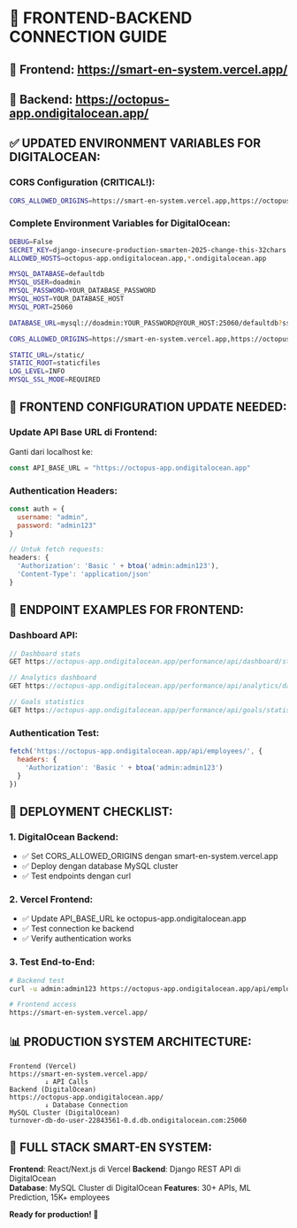 # 🔗 FRONTEND-BACKEND CONNECTION GUIDE

## 🎯 Frontend: https://smart-en-system.vercel.app/
## 🚀 Backend: https://octopus-app.ondigitalocean.app/

## ✅ UPDATED ENVIRONMENT VARIABLES FOR DIGITALOCEAN:

### **CORS Configuration (CRITICAL!):**
```bash
CORS_ALLOWED_ORIGINS=https://smart-en-system.vercel.app,https://octopus-app.ondigitalocean.app,http://localhost:3000
```

### **Complete Environment Variables for DigitalOcean:**
```bash
DEBUG=False
SECRET_KEY=django-insecure-production-smarten-2025-change-this-32chars
ALLOWED_HOSTS=octopus-app.ondigitalocean.app,*.ondigitalocean.app

MYSQL_DATABASE=defaultdb
MYSQL_USER=doadmin
MYSQL_PASSWORD=YOUR_DATABASE_PASSWORD
MYSQL_HOST=YOUR_DATABASE_HOST
MYSQL_PORT=25060

DATABASE_URL=mysql://doadmin:YOUR_PASSWORD@YOUR_HOST:25060/defaultdb?ssl-mode=REQUIRED

CORS_ALLOWED_ORIGINS=https://smart-en-system.vercel.app,https://octopus-app.ondigitalocean.app,http://localhost:3000

STATIC_URL=/static/
STATIC_ROOT=staticfiles
LOG_LEVEL=INFO
MYSQL_SSL_MODE=REQUIRED
```

## 🔧 FRONTEND CONFIGURATION UPDATE NEEDED:

### **Update API Base URL di Frontend:**
Ganti dari localhost ke:
```javascript
const API_BASE_URL = "https://octopus-app.ondigitalocean.app"
```

### **Authentication Headers:**
```javascript
const auth = {
  username: "admin",
  password: "admin123"
}

// Untuk fetch requests:
headers: {
  'Authorization': 'Basic ' + btoa('admin:admin123'),
  'Content-Type': 'application/json'
}
```

## 🎯 ENDPOINT EXAMPLES FOR FRONTEND:

### **Dashboard API:**
```javascript
// Dashboard stats
GET https://octopus-app.ondigitalocean.app/performance/api/dashboard/stats/?employee=45002

// Analytics dashboard
GET https://octopus-app.ondigitalocean.app/performance/api/analytics/dashboard/

// Goals statistics
GET https://octopus-app.ondigitalocean.app/performance/api/goals/statistics/?employee=45002
```

### **Authentication Test:**
```javascript
fetch('https://octopus-app.ondigitalocean.app/api/employees/', {
  headers: {
    'Authorization': 'Basic ' + btoa('admin:admin123')
  }
})
```

## 🚀 DEPLOYMENT CHECKLIST:

### **1. DigitalOcean Backend:**
- ✅ Set CORS_ALLOWED_ORIGINS dengan smart-en-system.vercel.app
- ✅ Deploy dengan database MySQL cluster
- ✅ Test endpoints dengan curl

### **2. Vercel Frontend:**
- ✅ Update API_BASE_URL ke octopus-app.ondigitalocean.app
- ✅ Test connection ke backend
- ✅ Verify authentication works

### **3. Test End-to-End:**
```bash
# Backend test
curl -u admin:admin123 https://octopus-app.ondigitalocean.app/api/employees/

# Frontend access
https://smart-en-system.vercel.app/
```

## 📊 PRODUCTION SYSTEM ARCHITECTURE:

```
Frontend (Vercel)
https://smart-en-system.vercel.app/
         ↓ API Calls
Backend (DigitalOcean)
https://octopus-app.ondigitalocean.app/
         ↓ Database Connection
MySQL Cluster (DigitalOcean)
turnover-db-do-user-22843561-0.d.db.ondigitalocean.com:25060
```

## 🎉 FULL STACK SMART-EN SYSTEM:

**Frontend**: React/Next.js di Vercel
**Backend**: Django REST API di DigitalOcean  
**Database**: MySQL Cluster di DigitalOcean
**Features**: 30+ APIs, ML Prediction, 15K+ employees

**Ready for production! 🚀**
